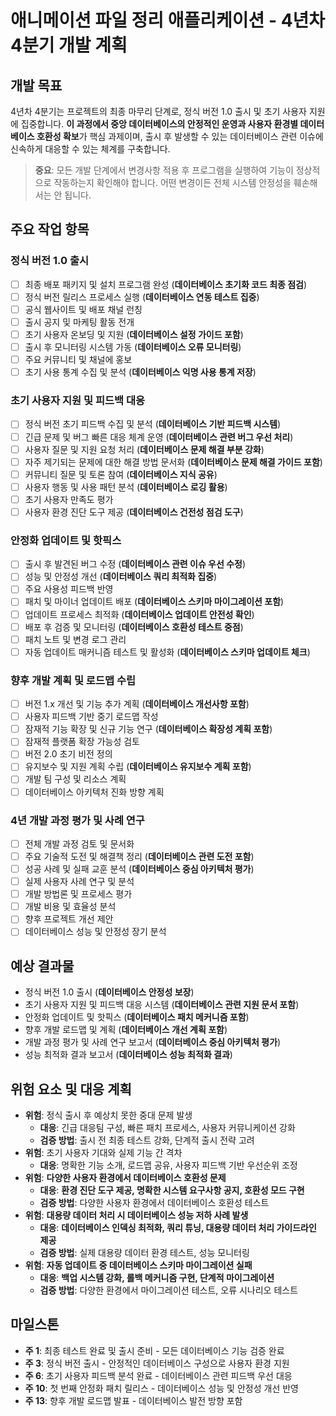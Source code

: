 # 애니메이션 파일 정리 애플리케이션 - 4년차 4분기 개발 계획

## 개발 목표
4년차 4분기는 프로젝트의 최종 마무리 단계로, 정식 버전 1.0 출시 및 초기 사용자 지원에 집중합니다. **이 과정에서 중앙 데이터베이스의 안정적인 운영과 사용자 환경별 데이터베이스 호환성 확보**가 핵심 과제이며, 출시 후 발생할 수 있는 데이터베이스 관련 이슈에 신속하게 대응할 수 있는 체계를 구축합니다.

> **중요**: 모든 개발 단계에서 변경사항 적용 후 프로그램을 실행하여 기능이 정상적으로 작동하는지 확인해야 합니다. 어떤 변경이든 전체 시스템 안정성을 훼손해서는 안 됩니다.

## 주요 작업 항목

### 정식 버전 1.0 출시
- [ ] 최종 배포 패키지 및 설치 프로그램 완성 (**데이터베이스 초기화 코드 최종 점검**)
- [ ] 정식 버전 릴리스 프로세스 실행 (**데이터베이스 연동 테스트 집중**)
- [ ] 공식 웹사이트 및 배포 채널 런칭
- [ ] 출시 공지 및 마케팅 활동 전개
- [ ] 초기 사용자 온보딩 및 지원 (**데이터베이스 설정 가이드 포함**)
- [ ] 출시 후 모니터링 시스템 가동 (**데이터베이스 오류 모니터링**)
- [ ] 주요 커뮤니티 및 채널에 홍보
- [ ] 초기 사용 통계 수집 및 분석 (**데이터베이스 익명 사용 통계 저장**)

### 초기 사용자 지원 및 피드백 대응
- [ ] 정식 버전 초기 피드백 수집 및 분석 (**데이터베이스 기반 피드백 시스템**)
- [ ] 긴급 문제 및 버그 빠른 대응 체계 운영 (**데이터베이스 관련 버그 우선 처리**)
- [ ] 사용자 질문 및 지원 요청 처리 (**데이터베이스 문제 해결 부분 강화**)
- [ ] 자주 제기되는 문제에 대한 해결 방법 문서화 (**데이터베이스 문제 해결 가이드 포함**)
- [ ] 커뮤니티 질문 및 토론 참여 (**데이터베이스 지식 공유**)
- [ ] 사용자 행동 및 사용 패턴 분석 (**데이터베이스 로깅 활용**)
- [ ] 초기 사용자 만족도 평가
- [ ] 사용자 환경 진단 도구 제공 (**데이터베이스 건전성 점검 도구**)

### 안정화 업데이트 및 핫픽스
- [ ] 출시 후 발견된 버그 수정 (**데이터베이스 관련 이슈 우선 수정**)
- [ ] 성능 및 안정성 개선 (**데이터베이스 쿼리 최적화 집중**)
- [ ] 주요 사용성 피드백 반영
- [ ] 패치 및 마이너 업데이트 배포 (**데이터베이스 스키마 마이그레이션 포함**)
- [ ] 업데이트 프로세스 최적화 (**데이터베이스 업데이트 안전성 확인**)
- [ ] 배포 후 검증 및 모니터링 (**데이터베이스 호환성 테스트 중점**)
- [ ] 패치 노트 및 변경 로그 관리
- [ ] 자동 업데이트 매커니즘 테스트 및 활성화 (**데이터베이스 스키마 업데이트 체크**)

### 향후 개발 계획 및 로드맵 수립
- [ ] 버전 1.x 개선 및 기능 추가 계획 (**데이터베이스 개선사항 포함**)
- [ ] 사용자 피드백 기반 중기 로드맵 작성
- [ ] 잠재적 기능 확장 및 신규 기능 연구 (**데이터베이스 확장성 계획 포함**)
- [ ] 잠재적 플랫폼 확장 가능성 검토
- [ ] 버전 2.0 초기 비전 정의
- [ ] 유지보수 및 지원 계획 수립 (**데이터베이스 유지보수 계획 포함**)
- [ ] 개발 팀 구성 및 리소스 계획
- [ ] 데이터베이스 아키텍처 진화 방향 계획

### 4년 개발 과정 평가 및 사례 연구
- [ ] 전체 개발 과정 검토 및 문서화
- [ ] 주요 기술적 도전 및 해결책 정리 (**데이터베이스 관련 도전 포함**)
- [ ] 성공 사례 및 실패 교훈 분석 (**데이터베이스 중심 아키텍처 평가**)
- [ ] 실제 사용자 사례 연구 및 분석
- [ ] 개발 방법론 및 프로세스 평가
- [ ] 개발 비용 및 효율성 분석
- [ ] 향후 프로젝트 개선 제안
- [ ] 데이터베이스 성능 및 안정성 장기 분석

## 예상 결과물
- 정식 버전 1.0 출시 (**데이터베이스 안정성 보장**)
- 초기 사용자 지원 및 피드백 대응 시스템 (**데이터베이스 관련 지원 문서 포함**)
- 안정화 업데이트 및 핫픽스 (**데이터베이스 패치 메커니즘 포함**)
- 향후 개발 로드맵 및 계획 (**데이터베이스 개선 계획 포함**)
- 개발 과정 평가 및 사례 연구 보고서 (**데이터베이스 중심 아키텍처 평가**)
- 성능 최적화 결과 보고서 (**데이터베이스 성능 최적화 결과**)

## 위험 요소 및 대응 계획
- **위험**: 정식 출시 후 예상치 못한 중대 문제 발생
  - **대응**: 긴급 대응팀 구성, 빠른 패치 프로세스, 사용자 커뮤니케이션 강화
  - **검증 방법**: 출시 전 최종 테스트 강화, 단계적 출시 전략 고려
- **위험**: 초기 사용자 기대와 실제 기능 간 격차
  - **대응**: 명확한 기능 소개, 로드맵 공유, 사용자 피드백 기반 우선순위 조정
- **위험**: **다양한 사용자 환경에서 데이터베이스 호환성 문제**
  - **대응**: **환경 진단 도구 제공, 명확한 시스템 요구사항 공지, 호환성 모드 구현**
  - **검증 방법**: 다양한 사용자 환경에서 데이터베이스 호환성 테스트
- **위험**: **대용량 데이터 처리 시 데이터베이스 성능 저하 사례 발생**
  - **대응**: **데이터베이스 인덱싱 최적화, 쿼리 튜닝, 대용량 데이터 처리 가이드라인 제공**
  - **검증 방법**: 실제 대용량 데이터 환경 테스트, 성능 모니터링
- **위험**: **자동 업데이트 중 데이터베이스 스키마 마이그레이션 실패**
  - **대응**: **백업 시스템 강화, 롤백 메커니즘 구현, 단계적 마이그레이션**
  - **검증 방법**: 다양한 환경에서 마이그레이션 테스트, 오류 시나리오 테스트

## 마일스톤
- **주 1**: 최종 테스트 완료 및 출시 준비 - 모든 데이터베이스 기능 검증 완료
- **주 3**: 정식 버전 출시 - 안정적인 데이터베이스 구성으로 사용자 환경 지원
- **주 6**: 초기 사용자 피드백 분석 완료 - 데이터베이스 관련 피드백 우선 대응
- **주 10**: 첫 번째 안정화 패치 릴리스 - 데이터베이스 성능 및 안정성 개선 반영
- **주 13**: 향후 개발 로드맵 발표 - 데이터베이스 발전 방향 포함 